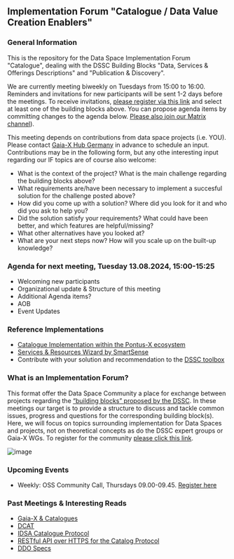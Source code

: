 ## Implementation Forum "Catalogue / Data Value Creation Enablers"

### General Information

This is the repository for the Data Space Implementation Forum "Catalogue", dealing with the DSSC Building Blocks "Data, Services & Offerings Descriptions" and "Publication & Discovery".

We are currently meeting biweekly on Tuesdays from 15:00 to 16:00. Reminders and invitations for new participants will be sent 1-2 days before the meetings. To receive invitations, [please register via this link](https://forms.gle/CUDio2n6nGhgM94X6) and select at least one of the building blocks above. You can propose agenda items by committing changes to the agenda below. [Please also join our Matrix channel](https://matrix.to/#/#if-catalogue:matrix.org)).

This meeting depends on contributions from data space projects (i.e. YOU). Please contact [Gaia-X Hub Germany](mailto:gaia-x-begleitforschung@acatech.de) in advance to schedule an input. Contributions may be in the following form, but any othe interesting input regarding our IF topics are of course also welcome:
  - What is the context of the project? What is the main challenge regarding the building blocks above?
  - What requirements are/have been necessary to implement a succesful solution for the challenge posted above?
  - How did you come up with a solution? Where did you look for it and who did you ask to help you?
  - Did the solution satisfy your requirements? What could have been better, and which features are helpful/missing?
  - What other alternatives have you looked at?
  - What are your next steps now? How will you scale up on the built-up knowledge?

### Agenda for next meeting, Tuesday 13.08.2024, 15:00-15:25
- Welcoming new participants
- Organizational update & Structure of this meeting
- Additional Agenda items?
- AOB
- Event Updates

### Reference Implementations
- [Catalogue Implementation within the Pontus-X ecosystem](https://github.com/Gaia-X-Hub-Germany/IF-Catalogue/blob/main/Contributions/20240716_IF_Catalogue_PontusX.pdf)
- [Services & Resources Wizard by SmartSense](https://wizard.dev.smart-x.smartsenselabs.com/public/auth)
- Contribute with your solution and recommendation to the [DSSC toolbox](https://dssc.eu/space/News/blog/533430342/The+DSSC+Toolbox+and+its+validation+scheme)


### What is an Implementation Forum?
This format offer the Data Space Community a place for exchange between projects regarding the [“building blocks” proposed by the DSSC](https://dssc.eu/space/BVE/357073899/Building+Block+Overview). In these meetings our target is to provide a structure to discuss and tackle common issues, progress and questions for the corresponding building block(s). Here, we will focus on topics surrounding implementation for Data Spaces and projects, not on theoretical concepts as do the DSSC expert groups or Gaia-X WGs. To register for the community [please click this link](https://forms.gle/CUDio2n6nGhgM94X6).

![image](https://github.com/user-attachments/assets/5a48ad1a-bd20-4375-98a1-57bcd639ca03)

### Upcoming Events

- Weekly: OSS Community Call, Thursdays 09.00-09.45. [Register here](https://list.gaia-x.eu/postorius/lists/)

### Past Meetings & Interesting Reads
- [Gaia-X & Catalogues](https://gaia-x.eu/news-press/gaia-x-and-catalogues/)
- [DCAT](https://www.w3.org/TR/vocab-dcat-3/#Class:Catalog)
- [IDSA Catalogue Protocol](https://docs.internationaldataspaces.org/ids-knowledgebase/v/dataspace-protocol/catalog/catalog.protocol)
- [RESTful API over HTTPS for the Catalog Protocol](https://docs.internationaldataspaces.org/ids-knowledgebase/v/dataspace-protocol/catalog/catalog.binding.https)
- [DDO Specs](https://docs.oceanprotocol.com/developers/ddo-specification)

